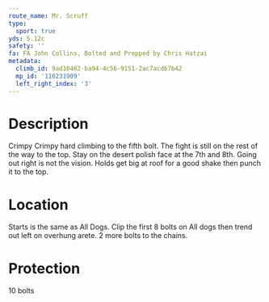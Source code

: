 ```yaml
---
route_name: Mr. Scruff
type:
  sport: true
yds: 5.12c
safety: ''
fa: FA John Collins, Bolted and Prepped by Chris Hatzai
metadata:
  climb_id: 9ad10462-ba94-4c56-9151-2ac7acd67b42
  mp_id: '116231909'
  left_right_index: '3'
---
```

# Description
Crimpy Crimpy hard climbing to the fifth bolt. The fight is still on the rest of the way to the top. Stay on the desert polish face at the 7th and 8th. Going out right is not the vision. Holds get big at roof for a good shake then punch it to the top.

# Location
Starts is the same as All Dogs. Clip the first 8 bolts on All dogs then trend out left on overhung arete. 2 more bolts to the chains.

# Protection
10 bolts
